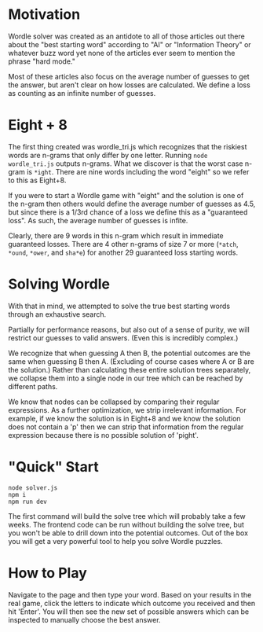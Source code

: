 # Motivation

Wordle solver was created as an antidote to all of those articles out there about the "best starting word" according to "AI" or "Information Theory" or whatever buzz word yet none of the articles ever seem to mention the phrase "hard mode."

Most of these articles also focus on the average number of guesses to get the answer, but aren't clear on how losses are calculated. We define a loss as counting as an infinite number of guesses.

# Eight + 8

The first thing created was wordle_tri.js which recognizes that the riskiest words are n-grams that only differ by one letter. Running `node wordle_tri.js` outputs n-grams. What we discover is that the worst case n-gram is `*ight`. There are nine words including the word "eight" so we refer to this as Eight+8.

If you were to start a Wordle game with "eight" and the solution is one of the n-gram then others would define the average number of guesses as 4.5, but since there is a 1/3rd chance of a loss we define this as a "guaranteed loss". As such, the average number of guesses is infite.

Clearly, there are 9 words in this n-gram which result in immediate guaranteed losses. There are 4 other n-grams of size 7 or more (`*atch`, `*ound`, `*ower`, and `sha*e`) for another 29 guaranteed loss starting words.

# Solving Wordle

With that in mind, we attempted to solve the true best starting words through an exhaustive search.

Partially for performance reasons, but also out of a sense of purity, we will restrict our guesses to valid answers. (Even this is incredibly complex.)

We recognize that when guessing A then B, the potential outcomes are the same when guessing B then A. (Excluding of course cases where A or B are the solution.) Rather than calculating these entire solution trees separately, we collapse them into a single node in our tree which can be reached by different paths.

We know that nodes can be collapsed by comparing their regular expressions. As a further optimization, we strip irrelevant information. For example, if we know the solution is in Eight+8 and we know the solution does not contain a 'p' then we can strip that information from the regular expression because there is no possible solution of 'pight'.

# "Quick" Start

```
node solver.js
npm i
npm run dev
```

The first command will build the solve tree which will probably take a few weeks. The frontend code can be run without building the solve tree, but you won't be able to drill down into the potential outcomes. Out of the box you will get a very powerful tool to help you solve Wordle puzzles.

# How to Play

Navigate to the page and then type your word. Based on your results in the real game, click the letters to indicate which outcome you received and then hit 'Enter'. You will then see the new set of possible answers which can be inspected to manually choose the best answer.
